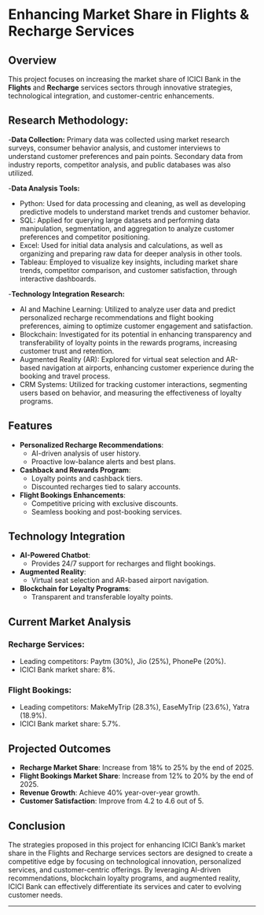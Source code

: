 

# Enhancing Market Share in Flights & Recharge Services

## Overview
This project focuses on increasing the market share of ICICI Bank in the **Flights** and **Recharge** services sectors through innovative strategies, technological integration, and customer-centric enhancements.

## Research Methodology:

-**Data Collection:**
Primary data was collected using market research surveys, consumer behavior analysis, and customer interviews to understand customer preferences and pain points. Secondary data from industry reports, competitor analysis, and public databases was also utilized.

-**Data Analysis Tools:**

- Python: Used for data processing and cleaning, as well as developing predictive models to understand market trends and customer behavior.
- SQL: Applied for querying large datasets and performing data manipulation, segmentation, and aggregation to analyze customer preferences and competitor positioning.
- Excel: Used for initial data analysis and calculations, as well as organizing and preparing raw data for deeper analysis in other tools.
- Tableau: Employed to visualize key insights, including market share trends, competitor comparison, and customer satisfaction, through interactive dashboards.

-**Technology Integration Research:**

- AI and Machine Learning: Utilized to analyze user data and predict personalized recharge recommendations and flight booking preferences, aiming to optimize customer engagement and satisfaction.
- Blockchain: Investigated for its potential in enhancing transparency and transferability of loyalty points in the rewards programs, increasing customer trust and retention.
- Augmented Reality (AR): Explored for virtual seat selection and AR-based navigation at airports, enhancing customer experience during the booking and travel process.
- CRM Systems: Utilized for tracking customer interactions, segmenting users based on behavior, and measuring the effectiveness of loyalty programs.

## Features
- **Personalized Recharge Recommendations**:
  - AI-driven analysis of user history.
  - Proactive low-balance alerts and best plans.
- **Cashback and Rewards Program**:
  - Loyalty points and cashback tiers.
  - Discounted recharges tied to salary accounts.
- **Flight Bookings Enhancements**:
  - Competitive pricing with exclusive discounts.
  - Seamless booking and post-booking services.

## Technology Integration
- **AI-Powered Chatbot**:
  - Provides 24/7 support for recharges and flight bookings.
- **Augmented Reality**:
  - Virtual seat selection and AR-based airport navigation.
- **Blockchain for Loyalty Programs**:
  - Transparent and transferable loyalty points.

## Current Market Analysis
### Recharge Services:
- Leading competitors: Paytm (30%), Jio (25%), PhonePe (20%).
- ICICI Bank market share: 8%.

### Flight Bookings:
- Leading competitors: MakeMyTrip (28.3%), EaseMyTrip (23.6%), Yatra (18.9%).
- ICICI Bank market share: 5.7%.

## Projected Outcomes
- **Recharge Market Share**: Increase from 18% to 25% by the end of 2025.
- **Flight Bookings Market Share**: Increase from 12% to 20% by the end of 2025.
- **Revenue Growth**: Achieve 40% year-over-year growth.
- **Customer Satisfaction**: Improve from 4.2 to 4.6 out of 5.


## Conclusion
 The strategies proposed in this project for enhancing ICICI Bank’s market share in the Flights and Recharge services sectors are designed to create a competitive edge by focusing on technological innovation, personalized services, and customer-centric offerings. By leveraging AI-driven recommendations, blockchain loyalty programs, and augmented reality, ICICI Bank can effectively differentiate its services and cater to evolving customer needs.
 
---

